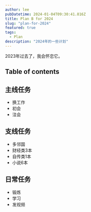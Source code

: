 ```yaml
---
author: lee
pubDatetime: 2024-01-04T09:30:41.816Z
title: Plan B for 2024
slug: "plan-for-2024"
featured: true
tags:
  - Plan
description: "2024年的一些计划"
---
```


2023年过去了，我会怀恋它。

## Table of contents

## 主线任务
- 换工作
- 初会
- 注会

## 支线任务
- 多邻国
- 财经类3本
- 自传类1本
- 小说6本

## 日常任务
- 锻炼
- 学习
- 发视频
